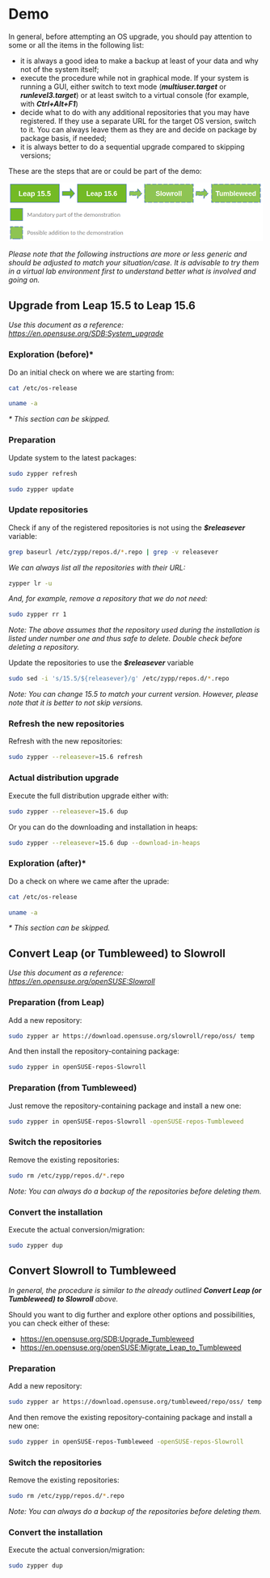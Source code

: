 # Demo

In general, before attempting an OS upgrade, you should pay attention to some or all the items in the following list:

- it is always a good idea to make a backup at least of your data and why not of the system itself;
- execute the procedure while not in graphical mode. If your system is running a GUI, either switch to text mode (***multiuser.target*** or ***runlevel3.target***) or at least switch to a virtual console (for example, with ***Ctrl+Alt+F1***)
- decide what to do with any additional repositories that you may have registered. If they use a separate URL for the target OS version, switch to it. You can always leave them as they are and decide on package by package basis, if needed;
- it is always better to do a sequential upgrade compared to skipping versions;

These are the steps that are or could be part of the demo:

![image](./demo.png)

*Please note that the following instructions are more or less generic and should be adjusted to match your situation/case. It is advisable to try them in a virtual lab environment first to understand better what is involved and going on.*

## Upgrade from Leap 15.5 to Leap 15.6

*Use this document as a reference: https://en.opensuse.org/SDB:System_upgrade*

### Exploration (before)*

Do an initial check on where we are starting from:

```bash
cat /etc/os-release
```

```bash
uname -a
```

*\* This section can be skipped.*

### Preparation

Update system to the latest packages:

```bash
sudo zypper refresh
```

```bash
sudo zypper update
```

### Update repositories

Check if any of the registered repositories is not using the ***$releasever*** variable:

```bash
grep baseurl /etc/zypp/repos.d/*.repo | grep -v releasever
```

*We can always list all the repositories with their URL:*

```bash
zypper lr -u
```

*And, for example, remove a repository that we do not need:*

```bash
sudo zypper rr 1
```

*Note: The above assumes that the repository used during the installation is listed under number one and thus safe to delete. Double check before deleting a repository.*

Update the repositories to use the ***$releasever*** variable

```bash
sudo sed -i 's/15.5/${releasever}/g' /etc/zypp/repos.d/*.repo
```

*Note: You can change 15.5 to match your current version. However, please note that it is better to not skip versions.*

### Refresh the new repositories

Refresh with the new repositories:

```bash
sudo zypper --releasever=15.6 refresh
```

### Actual distribution upgrade

Execute the full distribution upgrade either with:

```bash
sudo zypper --releasever=15.6 dup
```

Or you can do the downloading and installation in heaps:

```bash
sudo zypper --releasever=15.6 dup --download-in-heaps
```

### Exploration (after)*

Do a check on where we came after the uprade:

```bash
cat /etc/os-release
```

```bash
uname -a
```

*\* This section can be skipped.*

## Convert Leap (or Tumbleweed) to Slowroll

*Use this document as a reference: https://en.opensuse.org/openSUSE:Slowroll*

### Preparation (from Leap)

Add a new repository:

```bash
sudo zypper ar https://download.opensuse.org/slowroll/repo/oss/ temp
```

And then install the repository-containing package:

```bash
sudo zypper in openSUSE-repos-Slowroll
```

### Preparation (from Tumbleweed)

Just remove the repository-containing package and install a new one:

```bash
sudo zypper in openSUSE-repos-Slowroll -openSUSE-repos-Tumbleweed
```

### Switch the repositories

Remove the existing repositories:

```bash
sudo rm /etc/zypp/repos.d/*.repo
```

*Note: You can always do a backup of the repositories before deleting them.*

### Convert the installation

Execute the actual conversion/migration:

```bash
sudo zypper dup
```

## Convert Slowroll to Tumbleweed

*In general, the procedure is similar to the already outlined **Convert Leap (or Tumbleweed) to Slowroll** above.*

Should you want to dig further and explore other options and possibilities, you can check either of these:

- https://en.opensuse.org/SDB:Upgrade_Tumbleweed
- https://en.opensuse.org/openSUSE:Migrate_Leap_to_Tumbleweed

### Preparation

Add a new repository:

```bash
sudo zypper ar https://download.opensuse.org/tumbleweed/repo/oss/ temp
```

And then remove the existing repository-containing package and install a new one:

```bash
sudo zypper in openSUSE-repos-Tumbleweed -openSUSE-repos-Slowroll
```

### Switch the repositories

Remove the existing repositories:

```bash
sudo rm /etc/zypp/repos.d/*.repo
```

*Note: You can always do a backup of the repositories before deleting them.*

### Convert the installation

Execute the actual conversion/migration:

```bash
sudo zypper dup
```